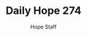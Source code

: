 ---
image: /assets/img/daily-hope-default-artwork.png
title: Daily Hope 274
number: 274
categories:
  - Daily Hope
author: Hope Staff
notes: Daily Hope 274
embed: >-
  <iframe src="https://open.spotify.com/embed/episode/0z4Tm9XnPZJdRgJPvEFw1U?utm_source=generator" width="400px" height="102px" frameborder=“0" scrolling=“no”></iframe>
---